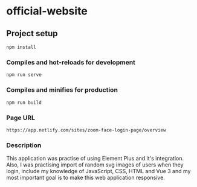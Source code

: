 # official-website

## Project setup

```
npm install
```

### Compiles and hot-reloads for development

```
npm run serve
```

### Compiles and minifies for production

```
npm run build
```

### Page URL

```
https://app.netlify.com/sites/zoom-face-login-page/overview
```

### Description

This application was practise of using Element Plus and it's integration. Also, I was practising import of random svg images of users when they login, include my knowledge of JavaScript, CSS, HTML and Vue 3 and my most important goal is to make this web application responsive.
